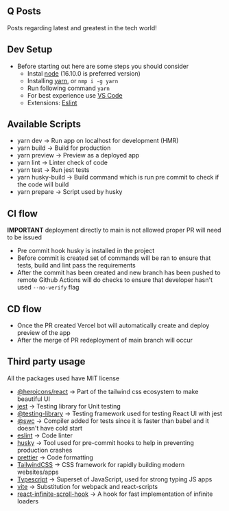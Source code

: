 ## Q Posts

Posts regarding latest and greatest in the tech world!

## Dev Setup

- Before starting out here are some steps you should consider
  - Instal [node](https://nodejs.org/en/) (16.10.0 is preferred version)
  - Installing [yarn](https://classic.yarnpkg.com/lang/en/docs/cli/install/), or `nmp i -g yarn`
  - Run following command `yarn`
  - For best experience use [VS Code](https://code.visualstudio.com/)
  - Extensions: [Eslint](https://marketplace.visualstudio.com/items?itemName=dbaeumer.vscode-eslint)

## Available Scripts

- yarn dev -> Run app on localhost for development (HMR)
- yarn build -> Build for production
- yarn preview -> Preview as a deployed app
- yarn lint -> Linter check of code
- yarn test -> Run jest tests
- yarn husky-build -> Build command which is run pre commit to check if the code will build
- yarn prepare -> Script used by husky

## CI flow

**IMPORTANT** deployment directly to main is not allowed proper PR will need to be issued

- Pre commit hook husky is installed in the project
- Before commit is created set of commands will be ran to ensure that tests, build and lint pass the requirements
- After the commit has been created and new branch has been pushed to remote Github Actions will do checks to ensure that developer hasn't used `--no-verify` flag

## CD flow

- Once the PR created Vercel bot will automatically create and deploy preview of the app
- After the merge of PR redeployment of main branch will occur

## Third party usage

All the packages used have MIT license

- [@heroicons/react](https://github.com/tailwindlabs/heroicons) -> Part of the tailwind css ecosystem to make beautiful UI
- [jest](https://jestjs.io/) -> Testing library for Unit testing
- [@testing-library](https://testing-library.com/) -> Testing framework used for testing React UI with jest
- [@swc](https://swc.rs/) -> Compiler added for tests since it is faster than babel and it doesn't have cold start
- [eslint](https://eslint.org/) -> Code linter
- [husky](https://typicode.github.io/husky/#/) -> Tool used for pre-commit hooks to help in preventing production crashes
- [prettier](https://prettier.io/) -> Code formatting
- [TailwindCSS](https://tailwindcss.com/) -> CSS framework for rapidly building modern websites/apps
- [Typescript](https://www.typescriptlang.org/) -> Superset of JavaScript, used for strong typing JS apps
- [vite](https://vitejs.dev/) -> Substitution for webpack and react-scripts
- [react-infinite-scroll-hook](https://www.npmjs.com/package/react-infinite-scroll-hook) -> A hook for fast implementation of infinite loaders
